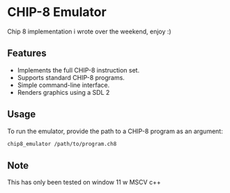 # CHIP-8 Emulator

Chip 8 implementation i wrote over the weekend, enjoy :)

## Features

- Implements the full CHIP-8 instruction set.
- Supports standard CHIP-8 programs.
- Simple command-line interface.
- Renders graphics using a SDL 2

## Usage

To run the emulator, provide the path to a CHIP-8 program as an argument:

```bash
chip8_emulator /path/to/program.ch8
```

## Note
This has only been tested on window 11 w MSCV c++

